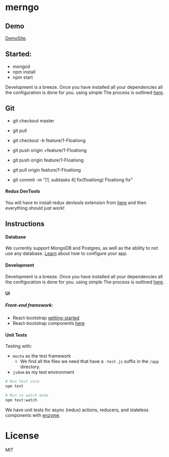 # merngo


## Demo

[DemoSite](https://lit-stream-77660.herokuapp.com).

## Started:

- mongod
- npm install
- npm start

Development is a breeze. Once you have installed all your dependencies all the configuration is done for you. using simple The process is outlined [here](docs/development.md).

## Git

- git checkout master
- git pull

- git checkout -b feature/1-Floationg
- git push origin +feature/1-Floationg
- git push origin feature/1-Floationg
- git pull origin feature/1-Floationg

- git commit -m "[1, subtasks 4] fix(floationg) Floationg fix"

#### Redux DevTools

You will have to install redux devtools extension from [here](https://github.com/zalmoxisus/redux-devtools-extension) and then everything should just work!

## Instructions

#### Database

We currently support MongoDB and Postgres, as well as the ability to not use any database. [Learn](docs/databases.md) about how to configure your app.

#### Development

Development is a breeze. Once you have installed all your dependencies all the configuration is done for you. using simple The process is outlined [here](docs/development.md).

#### UI
##### Front-end framework:
- React-bootstrap [getting-started](https://react-bootstrap.github.io/getting-started.html)
- React-bootstrap components [here](https://react-bootstrap.github.io/components.html)

#### Unit Tests

Testing with:
- `mocha` as the test framework
	- We find all the files we need that have a `-test.js` suffix in the `/app` directory.
- `jsdom` as my test environment

```bash
# Run test once
npm test

# Run in watch mode
npm test:watch
```

We have unit tests for async (redux) actions, reducers, and stateless components with [enzyme](http://airbnb.io/enzyme).

License
===============
MIT
